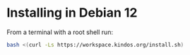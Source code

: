 # Installing in Debian 12

From a terminal with a root shell run:
```sh
bash <(curl -Ls https://workspace.kindos.org/install.sh)
```
